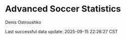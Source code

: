 # Advanced Soccer Statistics
Denis Ostroushko

<!-- gfm -->

Last successful data update: 2025-09-15 22:26:27 CST
